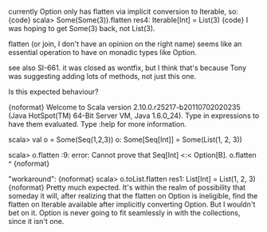 currently Option only has flatten via implicit conversion to Iterable, so:
{code}
scala> Some(Some(3)).flatten
res4: Iterable[Int] = List(3)
{code}
I was hoping to get Some(3) back, not List(3).

flatten (or join, I don't have an opinion on the right name) seems like an essential operation to have on monadic types like Option.

see also SI-661. it was closed as wontfix, but I think that's because Tony was suggesting adding lots of methods, not just this one.

Is this expected behaviour?

{noformat} 
Welcome to Scala version 2.10.0.r25217-b20110702020235 (Java HotSpot(TM) 64-Bit Server VM, Java 1.6.0_24).
Type in expressions to have them evaluated.
Type :help for more information.

scala> val o = Some(Seq(1,2,3))
o: Some[Seq[Int]] = Some(List(1, 2, 3))

scala> o.flatten
<console>:9: error: Cannot prove that Seq[Int] <:< Option[B].
              o.flatten
                ^
{noformat} 


"workaround":
{noformat} 
scala> o.toList.flatten
res1: List[Int] = List(1, 2, 3)
{noformat} 
Pretty much expected.  It's within the realm of possibility that someday it will, after realizing that the flatten on Option is ineligible, find the flatten on Iterable available after implicitly converting Option.  But I wouldn't bet on it.  Option is never going to fit seamlessly in with the collections, since it isn't one.
